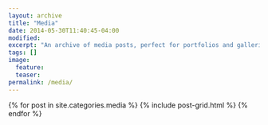 ```yaml
---
layout: archive
title: "Media"
date: 2014-05-30T11:40:45-04:00
modified:
excerpt: "An archive of media posts, perfect for portfolios and galleries."
tags: []
image:
  feature:
  teaser:
permalink: /media/
---
```


<div class="tiles">
{% for post in site.categories.media %}
  {% include post-grid.html %}
{% endfor %}
</div><!-- /.tiles -->